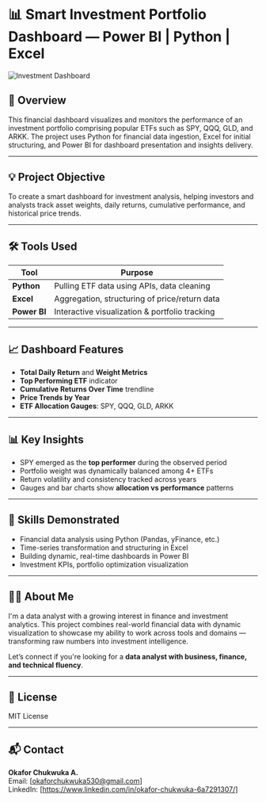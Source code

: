 # 📊 Smart Investment Portfolio Dashboard — Power BI | Python | Excel

![Investment Dashboard](https://github.com/OkaforChukwuka/Smart-Investment-Portfolio-Dashboard-python-excel-powerbi/blob/main/Screenshot%202025-05-28%20112217.jpg?raw=true)

## 📌 Overview
This financial dashboard visualizes and monitors the performance of an investment portfolio comprising popular ETFs such as SPY, QQQ, GLD, and ARKK. The project uses Python for financial data ingestion, Excel for initial structuring, and Power BI for dashboard presentation and insights delivery.

---

## 💡 Project Objective
To create a smart dashboard for investment analysis, helping investors and analysts track asset weights, daily returns, cumulative performance, and historical price trends.

---

## 🛠️ Tools Used

| Tool        | Purpose                                        |
|-------------|------------------------------------------------|
| **Python**  | Pulling ETF data using APIs, data cleaning     |
| **Excel**   | Aggregation, structuring of price/return data |
| **Power BI**| Interactive visualization & portfolio tracking |

---

## 📈 Dashboard Features

- **Total Daily Return** and **Weight Metrics**
- **Top Performing ETF** indicator
- **Cumulative Returns Over Time** trendline
- **Price Trends by Year**
- **ETF Allocation Gauges**: SPY, QQQ, GLD, ARKK

---

## 📊 Key Insights

- SPY emerged as the **top performer** during the observed period
- Portfolio weight was dynamically balanced among 4+ ETFs
- Return volatility and consistency tracked across years
- Gauges and bar charts show **allocation vs performance** patterns

---

## 🧠 Skills Demonstrated

- Financial data analysis using Python (Pandas, yFinance, etc.)
- Time-series transformation and structuring in Excel
- Building dynamic, real-time dashboards in Power BI
- Investment KPIs, portfolio optimization visualization

---

## 👨‍💼 About Me

I'm a data analyst with a growing interest in finance and investment analytics. This project combines real-world financial data with dynamic visualization to showcase my ability to work across tools and domains — transforming raw numbers into investment intelligence.

Let’s connect if you're looking for a **data analyst with business, finance, and technical fluency**.

---

## 📄 License

MIT License

---

## 📬 Contact

**Okafor Chukwuka A.**  
Email: [okaforchukwuka530@gmail.com]  
LinkedIn: [https://www.linkedin.com/in/okafor-chukwuka-6a7291307/]  
